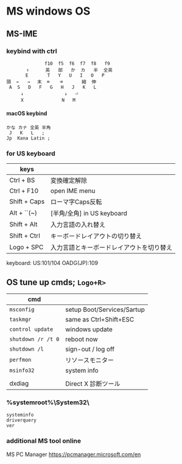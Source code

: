 # MS windows OS

## MS-IME 
### keybind with ctrl
```
              f10  f5  f6  f7  f8   f9
　  　  ↑      英   部   か  カ   半  全英
       E       T   Y   U   I   O   P
頭  ←   → 　末  ⌦ 　 ⌫       縮  伸
 A  S   D   F   G   H   J   K   L
　　  ↓               ↓   ⏎
　　  X              N   M
```
#### macOS keybind
```
かな カナ 全英 半角
 J   K   L   ;
Jp  Kana Latin ;
```
### for US keyboard

|keys |   |
|---  |---|
Ctrl + BS	    |変換確定解除
Ctrl + F10  	|open IME menu
Shift + Caps	|ローマ字Caps反転
Alt + ``(~)	  |[半角/全角] in US keyboard
Shift + Alt	|入力言語の入れ替え
Shift + Ctrl|キーボードレイアウトの切り替え
Logo + SPC  |入力言語とキーボードレイアウトを切り替え

keyboard:	US:101/104	OADG(JP):109

## OS tune up cmds;		`Logo+R>`

|cmd |   |
|----|---|
`msconfig`        |setup Boot/Services/Sartup
`taskmgr`         |same as Ctrl+Shift+ESC
`control update`  | windows update
`shutdown /r /t 0`| reboot now
`shutdown /l`     | sign-out / log off
`perfmon`         | リソースモニター
`msinfo32`        | system info
  | |
dxdiag            | Direct X 診断ツール

### %systemroot%\System32\
```
systeminfo
driverquery
ver
```

### additional MS tool online
MS PC Manager
https://pcmanager.microsoft.com/en
